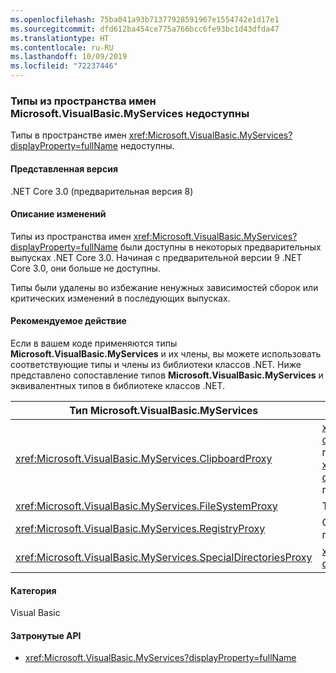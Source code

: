 ```yaml
---
ms.openlocfilehash: 75ba041a93b71377928591967e1554742e1d17e1
ms.sourcegitcommit: dfd612ba454ce775a766bcc6fe93bc1d43dfda47
ms.translationtype: HT
ms.contentlocale: ru-RU
ms.lasthandoff: 10/09/2019
ms.locfileid: "72237446"
---
```

### <a name="types-in-microsoftvisualbasicmyservices-namespace-not-available"></a>Типы из пространства имен Microsoft.VisualBasic.MyServices недоступны

Типы в пространстве имен <xref:Microsoft.VisualBasic.MyServices?displayProperty=fullName> недоступны.

#### <a name="version-introduced"></a>Представленная версия

.NET Core 3.0 (предварительная версия 8)

#### <a name="change-description"></a>Описание изменений

Типы из пространства имен <xref:Microsoft.VisualBasic.MyServices?displayProperty=fullName> были доступны в некоторых предварительных выпусках .NET Core 3.0. Начиная с предварительной версии 9 .NET Core 3.0, они больше не доступны.

Типы были удалены во избежание ненужных зависимостей сборок или критических изменений в последующих выпусках.
 
#### <a name="recommended-action"></a>Рекомендуемое действие

Если в вашем коде применяются типы **Microsoft.VisualBasic.MyServices** и их члены, вы можете использовать соответствующие типы и члены из библиотеки классов .NET. Ниже представлено сопоставление типов **Microsoft.VisualBasic.MyServices** и эквивалентных типов в библиотеке классов .NET.

|Тип Microsoft.VisualBasic.MyServices|Тип в библиотеке классов .NET|
|--|--|
|<xref:Microsoft.VisualBasic.MyServices.ClipboardProxy>|<xref:System.Windows.Clipboard?displayProperty=nameWithType> для приложений WPF, <xref:System.Windows.Forms.Clipboard?displayProperty=nameWithType> для приложений Windows Forms| 
|<xref:Microsoft.VisualBasic.MyServices.FileSystemProxy>|Типы в пространстве имен <xref:System.IO>|
|<xref:Microsoft.VisualBasic.MyServices.RegistryProxy>|Связанные с реестром типы в пространстве имен <xref:Microsoft.Win32>|
|<xref:Microsoft.VisualBasic.MyServices.SpecialDirectoriesProxy>|<xref:System.Environment.GetFolderPath%2A?displayProperty=nameWithType>|

#### <a name="category"></a>Категория

Visual Basic

#### <a name="affected-apis"></a>Затронутые API

- <xref:Microsoft.VisualBasic.MyServices?displayProperty=fullName>

<!--

### Affected APIs

- `N:Microsoft.VisualBasic.MyServices`

-- >

